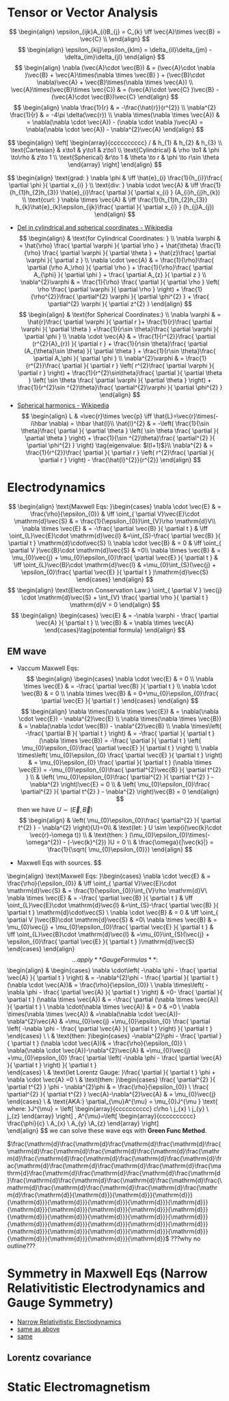 # Tensor or Vector Analysis 

$$
\begin{align}
\epsilon_{ijk}A_{i}B_{j} = C_{k} \iff \vec{A}\times \vec{B} = \vec{C} \\
\end{align}
$$
$$
\begin{align}
\epsilon_{kij}\epsilon_{klm} = \delta_{il}\delta_{jm} - \delta_{im}\delta_{jl}
\end{align}
$$
$$
\begin{align}
\nabla (\vec{A}\cdot \vec{B}) &  = (\vec{A}\cdot \nabla )\vec{B}  + \vec{A}\times(\nabla \times \vec{B}  ) + (\vec{B}\cdot \nabla)\vec{A}  + \vec{B}\times(\nabla \times \vec{A}) \\
\vec{A}\times(\vec{B}\times \vec{C}) &  = (\vec{A}\cdot \vec{C} )\vec{B} - (\vec{A}\cdot \vec{B})\vec{C}
\end{align}
$$
$$
\begin{align}  
\nabla \frac{1}{r}  & = -\frac{\hat{r}}{r^{2}} \\
\nabla^{2} \frac{1}{r}  & = -4\pi \delta(\vec{r})  \\
 \nabla \times(\nabla \times \vec{A})  & = \nabla(\nabla \cdot \vec{A}) - (\nabla \cdot \nabla )\vec{A} = \nabla(\nabla \cdot \vec{A}) - \nabla^{2}\vec{A}
\end{align}
$$

$$
\begin{align}
\left[ \begin{array}{cccccccccc}  / & h_{1} & h_{2} & h_{3} \\ \text{Cartesian} & x\to1 & y\to1 & z\to1   \\ \text{Cylindrical} & \rho \to1 & \phi \to\rho & z\to 1 \\ \text{Spherical} &r\to 1   & \theta \to r & \phi \to r\sin \theta  \end{array} \right]  
\end{align}
$$

$$
\begin{align}
\text{grad: } \nabla \phi  & \iff \hat{e}_{i} \frac{1}{h_{i}}\frac{ \partial \phi }{ \partial x_{i} }  \\
\text{div: } \nabla \cdot \vec{A} & \iff \frac{1}{h_{1}h_{2}h_{3}} \hat{e}_{i}\frac{ \partial  }{ \partial x_{i} } (A_{i}h_{j}h_{k}) \\
\text{curl: } \nabla \times \vec{A} & \iff \frac{1}{h_{1}h_{2}h_{3}} h_{k}\hat{e}_{k}\epsilon_{ijk}\frac{ \partial  }{ \partial x_{i} } (h_{j}A_{j})
\end{align}
$$
-  [Del in cylindrical and spherical coordinates - Wikipedia](https://en.wikipedia.org/wiki/Del_in_cylindrical_and_spherical_coordinates) 
$$
\begin{align}
 & \text{for Cylindrical Coordinates: } \\
\nabla \varphi &  = \hat{\rho} \frac{ \partial \varphi }{ \partial \rho }  + \hat{\theta} \frac{1}{\rho} \frac{ \partial \varphi }{ \partial \theta } + \hat{z}\frac{ \partial \varphi }{ \partial z }  \\
\nabla \cdot \vec{A} & = \frac{1}{\rho}\frac{ \partial (\rho A_\rho) }{ \partial \rho } + \frac{1}{\rho}\frac{ \partial A_{\phi} }{ \partial \phi } + \frac{ \partial A_{z} }{ \partial z }  \\
\nabla^{2}\varphi  & = \frac{1}{\rho} \frac{ \partial  }{ \partial \rho } \left( \rho \frac{ \partial \varphi }{ \partial \rho }  \right) + \frac{1}{\rho^{2}}\frac{ \partial^{2} \varphi }{ \partial \phi^{2} } + \frac{ \partial^{2} \varphi }{ \partial z^{2} } 
\end{align}
$$
$$
\begin{align}
 & \text{for Spherical Coordinates:} \\
 \nabla \varphi & = \hat{r}\frac{ \partial \varphi }{ \partial r }+ \frac{1}{r}\frac{ \partial \varphi }{ \partial \theta }  +\frac{1}{r\sin \theta}\frac{ \partial \varphi }{ \partial \phi }   \\
\nabla \cdot \vec{A} & = \frac{1}{r^{2}}\frac{ \partial (r^{2}{A}_{r}) }{ \partial r } + \frac{1}{r\sin \theta}\frac{ \partial (A_{\theta}\sin \theta) }{ \partial \theta } + \frac{1}{r\sin \theta}\frac{ \partial A_\phi }{ \partial \phi } \\
\nabla^{2}\varphi  & = \frac{1}{r^{2}}\frac{ \partial  }{ \partial r } \left( r^{2}\frac{ \partial \varphi }{ \partial r }  \right) + \frac{1}{r^{2}\sin\theta}\frac{ \partial  }{ \partial \theta } \left( \sin \theta \frac{ \partial \varphi }{ \partial \theta  }  \right) + \frac{1}{r^{2}\sin ^{2}\theta}\frac{ \partial^{2}\varphi }{ \partial \phi^{2} } 
\end{align}
$$
- [Spherical harmonics - Wikipedia](https://en.wikipedia.org/wiki/Spherical_harmonics) 
$$
\begin{align}
L & =\vec{r}\times \vec{p} \iff \hat{L}=\vec{r}\times(-i\hbar \nabla)  = \hbar \hat{l}\\
\hat{l}^{2}  & = -\left( \frac{1}{\sin \theta}\frac{ \partial  }{ \partial \theta } \left( \sin \theta \frac{ \partial  }{ \partial \theta }  \right) + \frac{1}{\sin ^{2}\theta}\frac{ \partial^{2}  }{ \partial \phi^{2} }  \right)  \tag{eigenvalue: $l(l+1)$}\\
\nabla^{2} &  = \frac{1}{r^{2}}\frac{ \partial  }{ \partial r } \left( r^{2}\frac{ \partial  }{ \partial r }  \right) - \frac{\hat{l}^{2}}{r^{2}}
\end{align}
$$

# Electrodynamics

$$
\begin{align}
\text{Maxwell Eqs: }\begin{cases}
\nabla \cdot \vec{E} & = \frac{\rho}{\epsilon_{0}}  & \iff  \oint_{  \partial V}\vec{E}\cdot \mathrm{d}\vec{S} &  = \frac{1}{\epsilon_{0}}\int_{V}\rho \mathrm{d}V\\
\nabla \times \vec{E} & = -\frac{ \partial \vec{B} }{ \partial t } & \iff    \oint_{L}\vec{E}\cdot \mathrm{d}\vec{l}  &=\int_{S}-\frac{ \partial \vec{B} }{ \partial t } \mathrm{d}\cdot\vec{S} \\
\nabla \cdot \vec{B} & = 0  & \iff \oint_{  \partial V }\vec{B}\cdot \mathrm{d}\vec{S} & =0\\
\nabla \times \vec{B} & = \mu_{0}\vec{j} + \mu_{0}\epsilon_{0}\frac{ \partial \vec{E} }{ \partial t }  & \iff \oint_{L}\vec{B}\cdot \mathrm{d}\vec{l} & =\mu_{0}\int_{S}(\vec{j} + \epsilon_{0}\frac{ \partial \vec{E} }{ \partial t } )\mathrm{d}\vec{S}
\end{cases}
\end{align}
$$
$$
\begin{align}
\text{Electron Conservation Law:} \oint_{  \partial V } \vec{j} \cdot \mathrm{d}\vec{S} + \int_{V} \frac{ \partial \rho }{ \partial t } \mathrm{d}V = 0
\end{align}
$$
$$
\begin{align}
\begin{cases}
\vec{E}  & = -\nabla \varphi - \frac{ \partial \vec{A} }{ \partial t }  \\
\vec{B} &  = \nabla \times \vec{A} 
\end{cases}\tag{potential formula}
\end{align}
$$

## EM wave

- Vaccum Maxwell Eqs: 
$$
\begin{align}
\begin{cases}
\nabla \cdot \vec{E} & = 0 \\
\nabla \times \vec{E} & = -\frac{ \partial \vec{B} }{ \partial t }  \\
\nabla \cdot \vec{B} & = 0 \\
\nabla \times \vec{B} & = 0+\mu_{0}\epsilon_{0}\frac{ \partial \vec{E} }{ \partial t } 
\end{cases}
\end{align}
$$
$$
\begin{align}
\nabla \times(\nabla \times \vec{E}) &  = \nabla(\nabla \cdot \vec{E}) - \nabla^{2}\vec{E}  \\
\nabla \times(\nabla \times \vec{B}) &  = \nabla(\nabla \cdot \vec{B}) - \nabla^{2}\vec{B}  \\
\nabla \times\left( -\frac{ \partial B }{ \partial t }  \right)  & = -\frac{ \partial  }{ \partial t } (\nabla \times \vec{B})   = -\frac{ \partial  }{ \partial t } \left( \mu_{0}\epsilon_{0}\frac{ \partial \vec{E} }{ \partial t } \right)  \\
\nabla \times\left( \mu_{0}\epsilon_{0}  \frac{ \partial \vec{E} }{ \partial t }   \right)  & = \mu_{0}\epsilon_{0} \frac{ \partial  }{ \partial t } (\nabla \times \vec{E}) = -\mu_{0}\epsilon_{0}\frac{ \partial^{2}\vec{B} }{ \partial t^{2} }  \\
 & \left(  \mu_{0}\epsilon_{0}\frac{ \partial^{2} }{ \partial t^{2} }  - \nabla^{2} \right)\vec{E} = 0 \\
 & \left(  \mu_{0}\epsilon_{0}\frac{ \partial^{2} }{ \partial t^{2} }  - \nabla^{2} \right)\vec{B} = 0
\end{align}
$$
then we have $U \sim (\vec{E} ,\vec{B})$
$$
\begin{align}
 & \left(  \mu_{0}\epsilon_{0}\frac{ \partial^{2} }{ \partial t^{2} }  - \nabla^{2} \right){U}=0\\
 & \text{let: } U \sim \exp(i(\vec{k}\cdot \vec{r}-\omega t)) \\
 & \text{then: } (\mu_{0}\epsilon_{0}\times(-\omega^{2}) - (-\vec{k}^{2}) )U = 0 \\
 & \frac{\omega}{|\vec{k}|} = \frac{1}{\sqrt{ \mu_{0}\epsilon_{0}}}
\end{align}
$$

- Maxwell Eqs with sources. 
$$
 
\begin{align}
\text{Maxwell Eqs: }\begin{cases}
\nabla \cdot \vec{E} & = \frac{\rho}{\epsilon_{0}}  & \iff  \oint_{  \partial V}\vec{E}\cdot \mathrm{d}\vec{S} &  = \frac{1}{\epsilon_{0}}\int_{V}\rho \mathrm{d}V\\
\nabla \times \vec{E} & = -\frac{ \partial \vec{B} }{ \partial t } & \iff    \oint_{L}\vec{E}\cdot \mathrm{d}\vec{l}  &=\int_{S}-\frac{ \partial \vec{B} }{ \partial t } \mathrm{d}\cdot\vec{S} \\
\nabla \cdot \vec{B} & = 0  & \iff \oint_{  \partial V }\vec{B}\cdot \mathrm{d}\vec{S} & =0\\
\nabla \times \vec{B} & = \mu_{0}\vec{j} + \mu_{0}\epsilon_{0}\frac{ \partial \vec{E} }{ \partial t }  & \iff \oint_{L}\vec{B}\cdot \mathrm{d}\vec{l} & =\mu_{0}\int_{S}(\vec{j} + \epsilon_{0}\frac{ \partial \vec{E} }{ \partial t } )\mathrm{d}\vec{S}
\end{cases}
\end{align} 
$$
...
apply **Gauge Formulas**: 
$$
\begin{align}
 & \begin{cases}
\nabla \cdot\left( -\nabla \phi - \frac{ \partial \vec{A} }{ \partial t }  \right)  &  = -\nabla^{2}\phi - \frac{ \partial  }{ \partial t } (\nabla \cdot \vec{A})& = \frac{\rho}{\epsilon_{0}} \\
\nabla \times\left(  -\nabla \phi - \frac{ \partial \vec{A} }{ \partial t }   \right)   & =0-  \frac{ \partial  }{ \partial t } (\nabla \times \vec{A}) & = -\frac{ \partial (\nabla \times \vec{A}) }{ \partial t }  \\
\nabla \cdot(\nabla \times \vec{A}) &  = 0 & =0 \\
 \nabla \times(\nabla \times \vec{A}) & =\nabla(\nabla \cdot \vec{A})-\nabla^{2}\vec{A}  & =\mu_{0}\vec{j} +\mu_{0}\epsilon_{0}  \frac{ \partial \left(  -\nabla \phi - \frac{ \partial \vec{A} }{ \partial t }  \right) }{ \partial t }  
\end{cases}
 \\ \\
 & \text{then: }\begin{cases}
-\nabla^{2}\phi - \frac{ \partial  }{ \partial t } (\nabla \cdot \vec{A})& = \frac{\rho}{\epsilon_{0}}  \\
\nabla(\nabla \cdot \vec{A})-\nabla^{2}\vec{A} & =\mu_{0}\vec{j} +\mu_{0}\epsilon_{0}  \frac{ \partial \left(  -\nabla \phi - \frac{ \partial \vec{A} }{ \partial t }  \right) }{ \partial t }  
\end{cases} \\
 & \text{let Lorentz Gauge: }\frac{ \partial  }{ \partial t } \phi + \nabla \cdot \vec{A}  =0 \\
 & \text{then: }\begin{cases}
\frac{ \partial^{2} }{ \partial t^{2} } \phi - \nabla^{2}\phi  & = \frac{\rho}{\epsilon_{0}} \\
\frac{ \partial^{2} }{ \partial t^{2} } \vec{A}-\nabla^{2}\vec{A} & = \mu_{0}\vec{j}
\end{cases} \\
 & \text{AKA:}   \partial_{\mu}A^{\mu} = \mu_{0}J^{\mu } \text{ where: }J^{\mu} = \left[ \begin{array}{cccccccccc} c\rho   \\ j_{x} \\ j_{y} \\ j_{z} \end{array} \right]  , A^{\mu}=\left[ \begin{array}{cccccccccc}   \frac{\phi}{c} \\ A_{x} \\ A_{y} \\A_{z}  \end{array} \right]  
\end{align}
$$ 
we can solve these wave eqs with **Green Func Method**. 

$\frac{\mathrm{d}\frac{\mathrm{d}\frac{\mathrm{d}\frac{\mathrm{d}\frac{\mathrm{d}\frac{\mathrm{d}\frac{\mathrm{d}\frac{\mathrm{d}\frac{\mathrm{d}\frac{\mathrm{d}\frac{\mathrm{d}\frac{\mathrm{d}\frac{\mathrm{d}\frac{\mathrm{d}\frac{\mathrm{d}\frac{\mathrm{d}\frac{\mathrm{d}\frac{\mathrm{d}\frac{\mathrm{d}\frac{\mathrm{d}\frac{\mathrm{d}\frac{\mathrm{d}\frac{\mathrm{d}\frac{\mathrm{d}\frac{\mathrm{d}\frac{\mathrm{d}\frac{\mathrm{d}\frac{\mathrm{d}\frac{\mathrm{d}\frac{\mathrm{d}\frac{\mathrm{d}\frac{\mathrm{d}}{\mathrm{d}}}{\mathrm{d}}}{\mathrm{d}}}{\mathrm{d}}}{\mathrm{d}}}{\mathrm{d}}}{\mathrm{d}}}{\mathrm{d}}}{\mathrm{d}}}{\mathrm{d}}}{\mathrm{d}}}{\mathrm{d}}}{\mathrm{d}}}{\mathrm{d}}}{\mathrm{d}}}{\mathrm{d}}}{\mathrm{d}}}{\mathrm{d}}}{\mathrm{d}}}{\mathrm{d}}}{\mathrm{d}}}{\mathrm{d}}}{\mathrm{d}}}{\mathrm{d}}}{\mathrm{d}}}{\mathrm{d}}}{\mathrm{d}}}{\mathrm{d}}}{\mathrm{d}}}{\mathrm{d}}}{\mathrm{d}}}{\mathrm{d}}$ ???why no outline???

# Symmetry in Maxwell Eqs (Narrow Relativitistic Electrodynamics and Gauge Symmetry)

- [Narrow Relativitistic Electiodynamics](https://zhuanlan.zhihu.com/p/29540507240?share_code=ETFJ05NDBFqJ&utm_psn=1946943152301772846) 
- [same as above](https://zhuanlan.zhihu.com/p/174833787?share_code=q0D2yegRqo28&utm_psn=1946943543647113471) 
- [same](https://zhuanlan.zhihu.com/p/602635631?share_code=12J6ULnryqYck&utm_psn=1946957131862509123) 

## Lorentz covariance

# Static Electromagnetism
